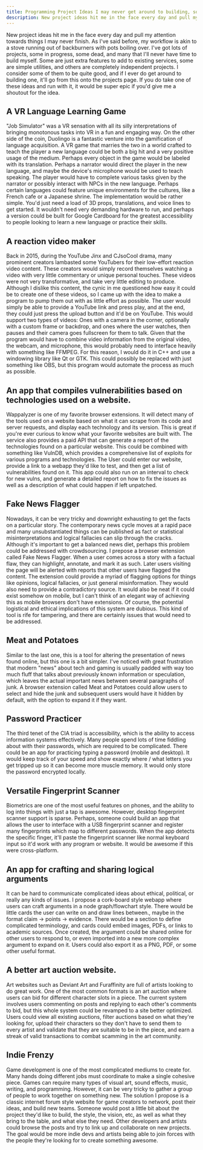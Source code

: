 ```yaml
---
title: Programming Project Ideas I may never get around to building, so you can have them
description: New project ideas hit me in the face every day and pull my attention towards things I may never finish. As I've said before, my workflow is akin to a stove running out of backburners with pots boiling over. I've got lots of projects, some in progress, some dead, and many that I'll never have time to build myself. Some are just extra features to add to existing services, some are simple utilities, and others are completely independent projects. I consider some of them to be quite good, and if I ever do get around to building one, it'll go from this onto the projects page. If you do take one of these ideas and run with it, it would be super epic if you'd give me a shoutout for the idea.
---
```


New project ideas hit me in the face every day and pull my attention towards things I may never finish. As I've said before, my workflow is akin to a stove running out of backburners with pots boiling over. I've got lots of projects, some in progress, some dead, and many that I'll never have time to build myself. Some are just extra features to add to existing services, some are simple utilities, and others are completely independent projects. I consider some of them to be quite good, and if I ever do get around to building one, it'll go from this onto the projects page. If you do take one of these ideas and run with it, it would be super epic if you'd give me a shoutout for the idea.

## A VR Language Learning Game
"Job Simulator" was a VR sensation with all its silly interpretations of bringing monotonous tasks into VR in a fun and engaging way. On the other side of the coin, Duolingo is a fantastic venture into the gamification of language acquisition. A VR game that marries the two in a world crafted to teach the player a new language could be both a big hit and a very positive usage of the medium. Perhaps every object in the game would be labeled with its translation. Perhaps a narrator would direct the player in the new language, and maybe the device's microphone would be used to teach speaking. The player would have to complete various tasks given by the narrator or possibly interact with NPCs in the new language. Perhaps certain languages could feature unique environments for the cultures, like a French cafe or a Japanese shrine.
The implementation would be rather simple. You'd just need a load of 3D props, translations, and voice lines to get started. It wouldn't need very demanding hardware to run, and perhaps a version could be built for Google Cardboard for the greatest accessibility to people looking to learn a  new language or practice their skills.

## A reaction video maker
Back in 2015, during the YouTube Jinx and CJsoCool drama, many prominent creators lambasted some YouTubers for their low-effort reaction video content. These creators would simply record themselves watching a video with very little commentary or unique personal touches. These videos were not very transformative, and take very little editing to produce.
Although I dislike this content, the cynic in me questioned how easy it could be to create one of these videos, so I came up with the idea to make a program to pump them out with as little effort as possible. The user would simply be able to provide a YouTube link and press play, and at the end, they could just press the upload button and it'd be on YouTube. This would support two types of videos: Ones with a camera in the corner, optionally with a custom frame or backdrop, and ones where the user watches, then pauses and their camera goes fullscreen for them to talk. Given that the program would have to combine video information from the original video, the webcam, and microphone, this would probably need to interface heavily with something like FFMPEG. For this reason, I would do it in C++ and use a windowing library like Qt or GTK. This could possibly be replaced with just something like OBS, but this program would automate the process as much as possible.

## An app that compiles vulnerabilities based on technologies used on a website.
 Wappalyzer is one of my favorite browser extensions. It will detect many of the tools used on a website based on what it can scrape from its code and server requests, and display each technology and its version. This is great if you're ever curious to know what your favorite websites are built with. The service also provides a paid API that can generate a report of the technologies found on a particular website. This could be combined with something like VulnDB, which provides a comprehensive list of exploits for various programs and technologies. The User could enter our website, provide a link to a webapp they'd like to test, and then get a list of vulnerabilities found on it. This app could also run on an interval to check for new vulns, and generate a detailed report on how to fix the issues as well as a description of what could happen if left unpatched.

## Fake News Flagger
Nowadays, it can be very tricky and downright exhausting to get the facts on a particular story. The contemporary news cycle moves at a rapid pace and many unsubstantiated things can be published as fact or statistical misinterpretations and logical fallacies can slip through the cracks. Although it's important to get a balanced news diet, perhaps this problem could be addressed with crowdsourcing. I prepose a browser extension called Fake News Flagger. When a user comes across a story with a factual flaw, they can highlight, annotate, and mark it as such. Later users visiting the page will be alerted with reports that other users have flagged the content. The extension could provide a myriad of flagging options for things like opinions, logical fallacies, or just general misinformation. They would also need to provide a contradictory source. It would also be neat if it could exist somehow on mobile, but I can't think of an elegant way of achieving this as mobile browsers don't have extensions.
Of course, the potential logistical and ethical implications of this system are dubious. This kind of tool is rife for tampering, and there are certainly issues that would need to be addressed.

## Meat and Potatoes
Similar to the last one, this is a tool for altering the presentation of news found online, but this one is a bit simpler. I've noticed with great frustration that modern "news" about tech and gaming is usually padded with way too much fluff that talks about previously known information or speculation, which leaves the actual important news between several paragraphs of junk. A browser extension called Meat and Potatoes could allow users to select and hide the junk and subsequent users would have it hidden by default, with the option to expand it if they want.

## Password Practicer
The third tenet of the CIA triad is accessibility, which is the ability to access information systems effectively. Many people spend lots of time fiddling about with their passwords, which are required to be complicated. There could be an app for practicing typing a password (mobile and desktop). It would keep track of your speed and show exactly where / what letters you get tripped up so it can become more muscle memory. It would only store the password encrypted locally.

## Versatile Fingerprint Scanner
Biometrics are one of the most useful features on phones, and the ability to log into things with just a tap is awesome. However, desktop fingerprint scanner support is sparse. Perhaps, someone could build an app that allows the user to interface with a USB fingerprint scanner and register many fingerprints which map to different passwords. When the app detects the specific finger, it'll paste the fingerprint scanner like normal keyboard input so it'd work with any program or website. It would be awesome if this were cross-platform.

## An app for crafting and sharing logical arguments
It can be hard to communicate complicated ideas about ethical, political, or really any kinds of issues. I propose a cork-board style webapp where users can craft arguments in a node graph/flowchart style. There would be little cards the user can write on and draw lines between., maybe in the format claim -> points -> evidence. There would be a section to define complicated terminology, and cards could embed images, PDFs, or links to academic sources. Once created, the argument could be shared online for other users to respond to, or even imported into a new more complex argument to expand on it. Users could also export it as a PNG, PDF, or some other useful format.

## A better art auction website.
Art websites such as Deviant Art and Furaffinity are full of artists looking to do great work. One of the most common formats is an art auction where users can bid for different character slots in a piece. The current system involves users commenting on posts and replying to each other's comments to bid, but this whole system could be revamped to a site better optimized. Users could view all existing auctions, filter auctions based on what they're looking for, upload their characters so they don't have to send them to every artist and validate that they are suitable to be in the piece, and earn a streak of valid transactions to combat scamming in the art community.

## Indie Frenzy
Game development is one of the most complicated mediums to create for. Many hands doing different jobs must coordinate to make a single cohesive piece. Games can require many types of visual art, sound effects, music, writing, and programming. However, it can be very tricky to gather a group of people to work together on something new. The solution I propose is a classic internet forum style website for game creators to network, post their ideas, and build new teams. Someone would post a little bit about the project they'd like to build, the style, the vision, etc, as well as what they bring to the table, and what else they need. Other developers and artists could browse the posts and try to link up and collaborate on new projects. The goal would be more indie devs and artists being able to join forces with the people they're looking for to create something awesome.